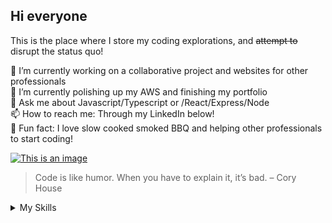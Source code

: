 ## Hi everyone 
This is the place where I store my coding explorations, and ~~attempt to~~ disrupt the status quo!

🔭  I’m currently working on a collaborative project and websites for other professionals  
🌱  I’m currently polishing up my AWS and finishing my portfolio  
💬  Ask me about Javascript/Typescript or /React/Express/Node  
📫  How to reach me: Through my LinkedIn below!  
:meat_on_bone: Fun fact: I love slow cooked smoked BBQ and helping other professionals to start coding!  

[![This is an image](https://camo.githubusercontent.com/a493f6833f99fb3c85788d6d9305e6b7a42b838e5ee5d138fd9a8214a7e77472/68747470733a2f2f696d672e736869656c64732e696f2f62616467652f6c696e6b6564696e2d2532333030373742352e7376673f267374796c653d666f722d7468652d6261646765266c6f676f3d6c696e6b6564696e266c6f676f436f6c6f723d7768697465)](https://www.linkedin.com/in/robertkso/)


>Code is like humor. When you have to explain it, it’s bad. – Cory House


<details>
  <summary>My Skills</summary>

![html5-original-wordmark](https://user-images.githubusercontent.com/85914248/198156205-daf4f5af-2485-4da7-9065-81d041621f96.svg =50x50)
![javascript-original](https://user-images.githubusercontent.com/85914248/198156069-c55b08f9-c5a4-4edb-93a6-b7bedd0775ba.svg =50x50)
![typescript-original](https://user-images.githubusercontent.com/85914248/198156173-e20ad4fe-6ff5-45b0-9b6c-971e134a3de4.svg =50x50)


</details>
